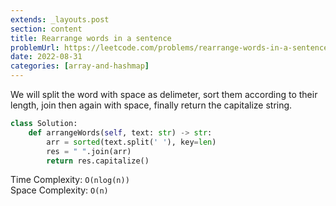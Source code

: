 ```yaml
---
extends: _layouts.post
section: content
title: Rearrange words in a sentence
problemUrl: https://leetcode.com/problems/rearrange-words-in-a-sentence/
date: 2022-08-31
categories: [array-and-hashmap]
---
```


We will split the word with space as delimeter, sort them according to their length, join then again with space, finally return the capitalize string.

```python
class Solution:
    def arrangeWords(self, text: str) -> str:
        arr = sorted(text.split(' '), key=len)
        res = " ".join(arr)
        return res.capitalize()
```

Time Complexity: `O(nlog(n))` <br/>
Space Complexity: `O(n)`
